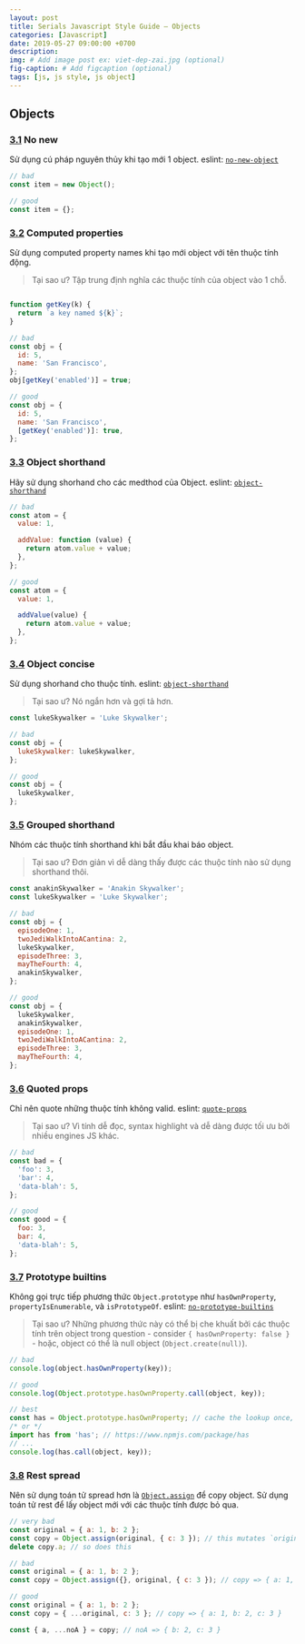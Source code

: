 ```yaml
---
layout: post
title: Serials Javascript Style Guide – Objects
categories: [Javascript]
date: 2019-05-27 09:00:00 +0700
description: 
img: # Add image post ex: viet-dep-zai.jpg (optional)
fig-caption: # Add figcaption (optional)
tags: [js, js style, js object]
---
```


## Objects

<a name="objects--no-new"></a><a name="3.1"></a>
### [3.1](#objects--no-new) No new
Sử dụng cú pháp nguyên thủy khi tạo mới 1 object. eslint: [`no-new-object`](https://eslint.org/docs/rules/no-new-object.html)

```javascript
// bad
const item = new Object();

// good
const item = {};
```

<a name="es6-computed-properties"></a><a name="3.4"></a>
### [3.2](#es6-computed-properties) Computed properties
Sử dụng computed property names khi tạo mới object với tên thuộc tính động.

> Tại sao ư? Tập trung định nghĩa các thuộc tính của object vào 1 chỗ.

```javascript

function getKey(k) {
  return `a key named ${k}`;
}

// bad
const obj = {
  id: 5,
  name: 'San Francisco',
};
obj[getKey('enabled')] = true;

// good
const obj = {
  id: 5,
  name: 'San Francisco',
  [getKey('enabled')]: true,
};
```

<a name="es6-object-shorthand"></a><a name="3.5"></a>
### [3.3](#es6-object-shorthand) Object shorthand
Hãy sử dụng shorhand cho các medthod của Object. eslint: [`object-shorthand`](https://eslint.org/docs/rules/object-shorthand.html)

```javascript
// bad
const atom = {
  value: 1,

  addValue: function (value) {
    return atom.value + value;
  },
};

// good
const atom = {
  value: 1,

  addValue(value) {
    return atom.value + value;
  },
};
```

<a name="es6-object-concise"></a><a name="3.6"></a>
### [3.4](#es6-object-concise) Object concise
Sử dụng shorhand cho thuộc tính. eslint: [`object-shorthand`](https://eslint.org/docs/rules/object-shorthand.html)

> Tại sao ư? Nó ngắn hơn và gợi tả hơn.

```javascript
const lukeSkywalker = 'Luke Skywalker';

// bad
const obj = {
  lukeSkywalker: lukeSkywalker,
};

// good
const obj = {
  lukeSkywalker,
};
```

<a name="objects--grouped-shorthand"></a><a name="3.7"></a>
### [3.5](#objects--grouped-shorthand) Grouped shorthand
Nhóm các thuộc tính shorthand khi bắt đầu khai báo object.

> Tại sao ư? Đơn giản vì dễ dàng thấy được các thuộc tính nào sử dụng shorthand thôi.

```javascript
const anakinSkywalker = 'Anakin Skywalker';
const lukeSkywalker = 'Luke Skywalker';

// bad
const obj = {
  episodeOne: 1,
  twoJediWalkIntoACantina: 2,
  lukeSkywalker,
  episodeThree: 3,
  mayTheFourth: 4,
  anakinSkywalker,
};

// good
const obj = {
  lukeSkywalker,
  anakinSkywalker,
  episodeOne: 1,
  twoJediWalkIntoACantina: 2,
  episodeThree: 3,
  mayTheFourth: 4,
};
```

<a name="objects--quoted-props"></a><a name="3.8"></a>
### [3.6](#objects--quoted-props) Quoted props
Chỉ nên quote những thuộc tính không valid. eslint: [`quote-props`](https://eslint.org/docs/rules/quote-props.html)

> Tại sao ư? Vì tính dễ đọc, syntax highlight và dễ dàng được tối ưu bởi nhiều engines JS khác.

```javascript
// bad
const bad = {
  'foo': 3,
  'bar': 4,
  'data-blah': 5,
};

// good
const good = {
  foo: 3,
  bar: 4,
  'data-blah': 5,
};
```

<a name="objects--prototype-builtins"></a>
### [3.7](#objects--prototype-builtins) Prototype builtins
Không gọi trực tiếp phương thức `Object.prototype` như `hasOwnProperty`, `propertyIsEnumerable`, và `isPrototypeOf`. eslint: [`no-prototype-builtins`](https://eslint.org/docs/rules/no-prototype-builtins)

> Tại sao ư? Những phương thức này có thể bị che khuất bởi các thuộc tính trên object trong question - consider `{ hasOwnProperty: false }` - hoặc, object có thể là null object (`Object.create(null)`).

```javascript
// bad
console.log(object.hasOwnProperty(key));

// good
console.log(Object.prototype.hasOwnProperty.call(object, key));

// best
const has = Object.prototype.hasOwnProperty; // cache the lookup once, in module scope.
/* or */
import has from 'has'; // https://www.npmjs.com/package/has
// ...
console.log(has.call(object, key));
```

<a name="objects--rest-spread"></a>
### [3.8](#objects--rest-spread) Rest spread
Nên sử dụng toán tử spread hơn là [`Object.assign`](https://developer.mozilla.org/en/docs/Web/JavaScript/Reference/Global_Objects/Object/assign) để copy object. Sử dụng toán tử rest để lấy object mới với các thuộc tính được bỏ qua.

```javascript
// very bad
const original = { a: 1, b: 2 };
const copy = Object.assign(original, { c: 3 }); // this mutates `original` ಠ_ಠ
delete copy.a; // so does this

// bad
const original = { a: 1, b: 2 };
const copy = Object.assign({}, original, { c: 3 }); // copy => { a: 1, b: 2, c: 3 }

// good
const original = { a: 1, b: 2 };
const copy = { ...original, c: 3 }; // copy => { a: 1, b: 2, c: 3 }

const { a, ...noA } = copy; // noA => { b: 2, c: 3 }
```